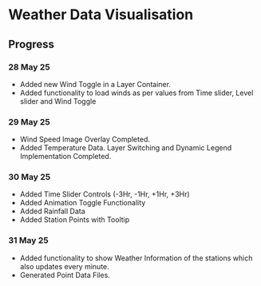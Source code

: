 # Weather Data Visualisation

## Progress

### 28 May 25
* Added new Wind Toggle in a Layer Container.
* Added functionality to load winds as per values from Time slider, Level slider and Wind Toggle

### 29 May 25
* Wind Speed Image Overlay Completed.
* Added Temperature Data. Layer Switching and Dynamic Legend Implementation Completed.

### 30 May 25
* Added Time Slider Controls (-3Hr, -1Hr, +1Hr, +3Hr)
* Added Animation Toggle Functionality
* Added Rainfall Data
* Added Station Points with Tooltip

### 31 May 25
* Added functionality to show Weather Information of the stations which also updates every minute.
* Generated Point Data Files.
